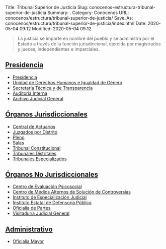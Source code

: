 Title: Tribunal Superior de Justicia
Slug: conocenos-estructura-tribunal-superior-de-justicia
Summary: .
Category: Conócenos
URL: conocenos/estructura/tribunal-superior-de-justicia/
Save_As: conocenos/estructura/tribunal-superior-de-justicia/index.html
Date: 2020-05-04 09:12
Modified: 2020-05-04 09:12


> La justicia se imparte en nombre del pueblo y se administra por el Estado a través de la función jurisdiccional, ejercida por magistrados y jueces, independientes e imparciales.

## [Presidencia](presidencia/)

- [Presidencia](presidencia/presidencia/)
- [Unidad de Derechos Humanos e Igualdad de Género](presidencia/unidad-de-derechos-humanos-e-igualdad-de-genero/)
- [Secretaría Técnica y de Transparencia](presidencia/secretaria-tecnica-y-de-transparencia)
- [Auditoría Interna](presidencia/auditoria-interna/)
- [Archivo Judicial General](presidencia/archivo/)

## [Órganos Jurisdiccionales](organos-jurisdiccionales/)

- [Central de Actuarios](organos-jurisdiccionales/central-de-actuarios/)
- [Juzgados por Distrito](organos-jurisdiccionales/juzgados-por-distrito/)
- [Pleno](organos-jurisdiccionales/pleno/)
- [Salas](organos-jurisdiccionales/salas/)
- [Tribunal Constitucional](organos-jurisdiccionales/tribunal-constitucional/)
- [Tribunales Distritales](organos-jurisdiccionales/tribunales-distritales/)
- [Tribunales Especializados](organos-jurisdiccionales/tribunales-especializados/)

## [Órganos No Jurisdiccionales](organos-no-jurisdiccionales/)

- [Centro de Evaluación Psicosocial](organos-no-jurisdiccionales/centro-de-evaluacion-psicosocial/)
- [Centro de Medios Alternos de Solución de Controversias](organos-no-jurisdiccionales/cemasc/)
- [Instituto de Especialización Judicial](organos-no-jurisdiccionales/instituto-de-especializacion-judicial/)
- [Instituto Estatal de Defensoría Pública](organos-no-jurisdiccionales/instituto-estatal-de-defensoria-publica/)
- [Oficialía de Partes](organos-no-jurisdiccionales/oficialia-de-partes/)
- [Visitaduría Judicial General](organos-no-jurisdiccionales/visitaduria-judicial-general/)

## [Administrativo](administrativos/)

- [Oficialía Mayor](administrativos/oficialia-mayor/)



